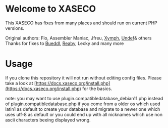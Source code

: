 # Welcome to XASECO

This XASECO has fixes from many places and should run on current PHP versions.

Original authors: Flo, Assembler Maniac, Jfreu, [Xymph](https://www.xaseco.org/), [Undef](https://www.undef.name/)& others
Thanks for fixes to [Bueddl](https://ftp.bueddl.de/tm/php7_patches/), [Reaby](https://reaby.kapsi.fi/), Lecky and many more


# Usage

If you clone this repository it will not run without editing config files. Please take a look at [https://docs.xaseco.org/install.php](https://docs.xaseco.org/install.php) for the basics.

note:
you may want to use plugin.compatibledatabase_debian11.php instead of plugin.compatibledatabase.php if you come from a older os which used latin1 as default to create your database and migrate to a newer one which uses utf-8 as default or you could end up with all nicknames which use non ascii characters beeing displayed wrong.